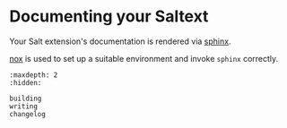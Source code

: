 # Documenting your Saltext

Your Salt extension's documentation is rendered via [sphinx](https://www.sphinx-doc.org/en/master/index.html).

[nox](https://nox.thea.codes/en/stable/) is used to set up a suitable environment and invoke `sphinx` correctly.

```{toctree}
:maxdepth: 2
:hidden:

building
writing
changelog
```
